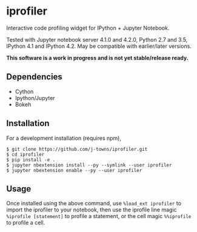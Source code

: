# iprofiler
Interactive code profiling widget for IPython + Jupyter Notebook.

Tested with Jupyter notebook server 4.1.0 and 4.2.0, Python 2.7 and 3.5, IPython 4.1 and IPython 4.2. May be compatible with earlier/later versions.

**This software is a work in progress and is not yet stable/release ready.**

## Dependencies
+ Cython
+ Ipython/Jupyter
+ Bokeh

## Installation
For a development installation (requires npm),

    $ git clone https://github.com/j-towns/iprofiler.git
    $ cd iprofiler
    $ pip install -e .
    $ jupyter nbextension install --py --symlink --user iprofiler
    $ jupyter nbextension enable --py --user iprofiler

## Usage
Once installed using the above command, use
`%load_ext iprofiler`
to import the iprofiler to your notebook, then use the iprofile line magic
`%iprofile [statement]`
to profile a statement, or the cell magic `%%iprofile` to profile a cell.
